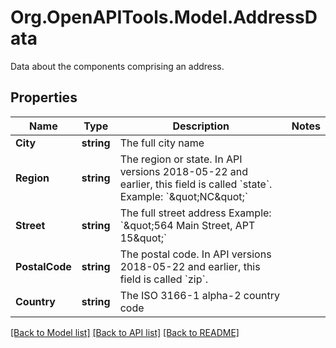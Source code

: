 # Org.OpenAPITools.Model.AddressData
Data about the components comprising an address.

## Properties

Name | Type | Description | Notes
------------ | ------------- | ------------- | -------------
**City** | **string** | The full city name | 
**Region** | **string** | The region or state. In API versions 2018-05-22 and earlier, this field is called &#x60;state&#x60;. Example: &#x60;\&quot;NC\&quot;&#x60; | 
**Street** | **string** | The full street address Example: &#x60;\&quot;564 Main Street, APT 15\&quot;&#x60; | 
**PostalCode** | **string** | The postal code. In API versions 2018-05-22 and earlier, this field is called &#x60;zip&#x60;. | 
**Country** | **string** | The ISO 3166-1 alpha-2 country code | 

[[Back to Model list]](../README.md#documentation-for-models) [[Back to API list]](../README.md#documentation-for-api-endpoints) [[Back to README]](../README.md)

